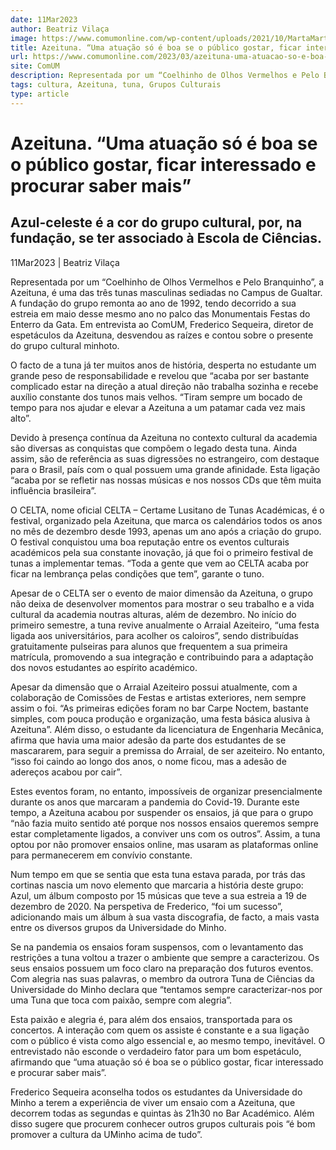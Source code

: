```yaml
---
date: 11Mar2023
author: Beatriz Vilaça
image: https://www.comumonline.com/wp-content/uploads/2021/10/MartaMartins_ArraialAzeiteiro_02-1500x1000.jpg
title: Azeituna. “Uma atuação só é boa se o público gostar, ficar interessado e procurar saber mais”
url: https://www.comumonline.com/2023/03/azeituna-uma-atuacao-so-e-boa-se-o-publico-gostar-ficar-interessado-e-procurar-saber-mais/
site: ComUM
description: Representada por um “Coelhinho de Olhos Vermelhos e Pelo Branquinho”, a Azeituna, é uma das três tunas masculinas sediadas no Campus de Gualtar.
tags: cultura, Azeituna, tuna, Grupos Culturais
type: article
---
```



# Azeituna. “Uma atuação só é boa se o público gostar, ficar interessado e procurar saber mais”

## Azul-celeste é a cor do grupo cultural, por, na fundação, se ter associado à Escola de Ciências.

11Mar2023 | Beatriz Vilaça

Representada por um “Coelhinho de Olhos Vermelhos e Pelo Branquinho”, a Azeituna, é uma das três tunas masculinas sediadas no Campus de Gualtar. A fundação do grupo remonta ao ano de 1992, tendo decorrido a sua estreia em maio desse mesmo ano no palco das Monumentais Festas do Enterro da Gata. Em entrevista ao ComUM, Frederico Sequeira, diretor de espetáculos da Azeituna, desvendou as raízes e contou sobre o presente do grupo cultural minhoto.

O facto de a tuna já ter muitos anos de história, desperta no estudante um grande peso de responsabilidade e revelou que “acaba por ser bastante complicado estar na direção a atual direção não trabalha sozinha e recebe auxílio constante dos tunos mais velhos. “Tiram sempre um bocado de tempo para nos ajudar e elevar a Azeituna a um patamar cada vez mais alto”.

Devido à presença contínua da Azeituna no contexto cultural da academia são diversas as conquistas que compõem o legado desta tuna. Ainda assim, são de referência as suas digressões no estrangeiro, com destaque para o Brasil, país com o qual possuem uma grande afinidade. Esta ligação “acaba por se refletir nas nossas músicas e nos nossos CDs que têm muita influência brasileira”.

O CELTA, nome oficial CELTA – Certame Lusitano de Tunas Académicas, é o festival, organizado pela Azeituna, que marca os calendários todos os anos no mês de dezembro desde 1993, apenas um ano após a criação do grupo. O festival conquistou uma boa reputação entre os eventos culturais académicos pela sua constante inovação, já que foi o primeiro festival de tunas a implementar temas. “Toda a gente que vem ao CELTA acaba por ficar na lembrança pelas condições que tem”, garante o tuno.

Apesar de o CELTA ser o evento de maior dimensão da Azeituna, o grupo não deixa de desenvolver momentos para mostrar o seu trabalho e a vida cultural da academia noutras alturas, além de dezembro. No início do primeiro semestre, a tuna revive anualmente o Arraial Azeiteiro, “uma festa ligada aos universitários, para acolher os caloiros”, sendo distribuídas gratuitamente pulseiras para alunos que frequentem a sua primeira matrícula, promovendo a sua integração e contribuindo para a adaptação dos novos estudantes ao espírito académico.

Apesar da dimensão que o Arraial Azeiteiro possui atualmente, com a colaboração de Comissões de Festas e artistas exteriores, nem sempre assim o foi. “As primeiras edições foram no bar Carpe Noctem, bastante simples, com pouca produção e organização, uma festa básica alusiva à Azeituna”. Além disso, o estudante da licenciatura de Engenharia Mecânica, afirma que havia uma maior adesão da parte dos estudantes de se mascararem, para seguir a premissa do Arraial, de ser azeiteiro. No entanto, “isso foi caindo ao longo dos anos, o nome ficou, mas a adesão de adereços acabou por cair”.

Estes eventos foram, no entanto, impossíveis de organizar presencialmente durante os anos que marcaram a pandemia do Covid-19. Durante este tempo, a Azeituna acabou por suspender os ensaios, já que para o grupo “não fazia muito sentido até porque nos nossos ensaios queremos sempre estar completamente ligados, a conviver uns com os outros”. Assim, a tuna optou por não promover ensaios online, mas usaram as plataformas online para permanecerem em convívio constante.

Num tempo em que se sentia que esta tuna estava parada, por trás das cortinas nascia um novo elemento que marcaria a história deste grupo: Azul, um álbum composto por 15 músicas que teve a sua estreia a 19 de dezembro de 2020. Na perspetiva de Frederico, “foi um sucesso”, adicionando mais um álbum à sua vasta discografia, de facto, a mais vasta entre os diversos grupos da Universidade do Minho.

Se na pandemia os ensaios foram suspensos, com o levantamento das restrições a tuna voltou a trazer o ambiente que sempre a caracterizou. Os seus ensaios possuem um foco claro na preparação dos futuros eventos. Com alegria nas suas palavras, o membro da outrora Tuna de Ciências da Universidade do Minho declara que “tentamos sempre caracterizar-nos por uma Tuna que toca com paixão, sempre com alegria”.

Esta paixão e alegria é, para além dos ensaios, transportada para os concertos. A interação com quem os assiste é constante e a sua ligação com o público é vista como algo essencial e, ao mesmo tempo, inevitável. O entrevistado não esconde o verdadeiro fator para um bom espetáculo, afirmando que “uma atuação só é boa se o público gostar, ficar interessado e procurar saber mais”.

Frederico Sequeira aconselha todos os estudantes da Universidade do Minho a terem a experiência de viver um ensaio com a Azeituna, que decorrem todas as segundas e quintas às 21h30 no Bar Académico. Além disso sugere que procurem conhecer outros grupos culturais pois “é bom promover a cultura da UMinho acima de tudo”.

